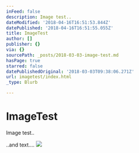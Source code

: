 ```yaml
---
inFeed: false
description: Image test..
dateModified: '2018-04-16T16:51:53.844Z'
datePublished: '2018-04-16T16:51:55.055Z'
title: ImageTest
author: []
publisher: {}
via: {}
sourcePath: _posts/2018-03-03-image-test.md
hasPage: true
starred: false
datePublishedOriginal: '2018-03-03T09:38:06.271Z'
url: imagetest/index.html
_type: Blurb

---
```

# ImageTest

Image test..

..and text....
![](https://the-grid-user-content.s3-us-west-2.amazonaws.com/4ca5526d-72b8-47b8-b62c-f2c1e9b24418.png)
